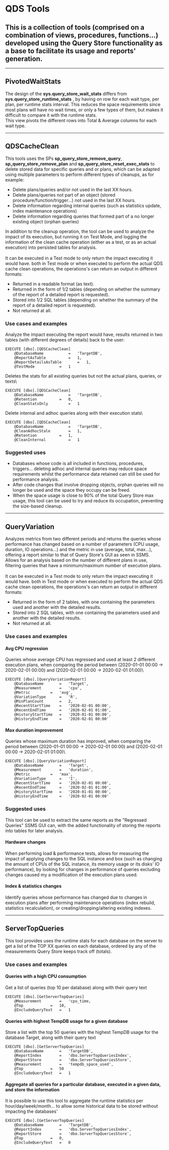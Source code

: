 # QDS Tools
This is a collection of tools (comprised on a combination of views, procedures, functions...) developed using the Query Store functionality as a base to facilitate its usage and reports' generation.
---

---
## PivotedWaitStats
The design of the <b>sys.query_store_wait_stats</b> differs from <b> sys.query_store_runtime_stats</b> , by having on row for each wait type, per plan, per runtime stats interval. This reduces the space requirements since most plans will have no wait times, or only a few types of them, but makes it difficult to compare it with the runtime stats.\
This view pivots the different rows into Total & Average columns for each wait type.

---
## QDSCacheClean
This tools uses the SPs <b>sp_query_store_remove_query</b>, <b>sp_query_store_remove_plan</b> and <b>sp_query_store_reset_exec_stats</b> to delete stored data for specific queries and or plans, which can be adapted using multiple parameters to perform different types of cleanups, as for example:

- Delete plans/queries and/or not used in the last XX hours.
- Delete plans/queries not part of an object (stored procedure/function/trigger...) not used in the last XX hours.
- Delete information regarding internal queries (such as statistics update, index maintenance operations)
- Delete information regarding queries that formed part of a no longer existing object (orphan queries)

In addition to the cleanup operation, the tool can be used to analyze the impact of its execution, but running it on Test Mode, and logging the information of the clean cache operation (either as a test, or as an actual execution) into persisted tables for analysis.\
\
It can be executed in a Test mode to only return the impact executing it would have. both in Test mode or when executed to perform the actual QDS cache clean operations, the operations's can return an output in different formats:
- Returned in a readable format (as text).
- Returned in the form of 1/2 tables (depending on whether the summary of the report of a detailed report is requested).
- Stored into 1/2 SQL tables (depending on whether the summary of the report of a detailed report is requested).
- Not returned at all.

### Use cases and examples
Analyze the impact executing the report would have, results returned in two tables (with different degrees of details) back to the user:
```
EXECUTE [dbo].[QDSCacheClean]
	@DatabaseName 			=	'TargetDB',
	@ReportAsTable 			=	1,
	@ReportDetailsAsTable 		=	1,
	@TestMode			=	1
```

Deletes the stats for all existing queries but not the actual plans, queries, or texts\
```
EXECUTE [dbo].[QDSCacheClean]
	@DatabaseName 			=	'TargetDB',
	@Retention 			=	0,
	@CleanStatsOnly			=	1
```

Delete internal and adhoc queries along with their execution stats\
```
EXECUTE [dbo].[QDSCacheClean]
	@DatabaseName			=	'TargetDB',
	@CleanAdhocStale 		=	1,
	@Retention			=	1,
	@CleanInternal			=	1
```

### Suggested uses
- Databases whose code is all included in functions, procedures, triggers... deleting adhoc and internal queries may reduce space requirements whilst the performance data retained can still be used for performance analysis.
- After code changes that involve dropping objects, orphan queries will no longer be used and the space they occupy can be freed.
- When the space usage is close to 90% of the total Query Store max usage, this tool can be used to try and reduce its occupation, preventing the size-based cleanup.

---

## QueryVariation
Analyzes metrics from two different periods and returns the queries whose performance has changed based on a number of parameters (CPU usage, duration, IO operations...) and the metric in use (average, total, max...), offering a report similar to that of Query Store's GUI as seen in SSMS.\
Allows for an analysis based on the number of different plans in use, filtering queries that have a minimum/maximum number of execution plans.\
\
It can be executed in a Test mode to only return the impact executing it would have. both in Test mode or when executed to perform the actual QDS cache clean operations, the operations's can return an output in different formats:
- Returned in the form of 2 tables, with one containing the parameters used and another with the detailed results.
- Stored into 2 SQL tables, with one containing the parameters used and another with the detailed results.
- Not returned at all.

### Use cases and examples
#### Avg CPU regression
Queries whose average CPU has regressed and used at least 2 different execution plans, when comparing the period between (2020-01-01 00:00 -> 2020-02-01 00:00) and (2020-02-01 00:00 -> 2020-02-01 01:00)\
``` 
EXECUTE [dbo].[QueryVariationReport]
	@DatabaseName		=	'Target',
	@Measurement		=	'cpu',
	@Metric			=	'avg',
	@VariationType		=	'R',
	@MinPlanCount		=	2,
	@RecentStartTime	=	'2020-02-01 00:00',
	@RecentEndTime		=	'2020-02-01 01:00',
	@HistoryStartTime	=	'2020-01-01 00:00',
	@HistoryEndTime		=	'2020-02-01 00:00'
```

#### Max duration improvement
Queries whose maximum duration has improved, when comparing the period between (2020-01-01 00:00 -> 2020-02-01 00:00) and (2020-02-01 00:00 -> 2020-02-01 01:00)\
```
EXECUTE [dbo].[QueryVariationReport]
	@DatabaseName		=	'Target',
	@Measurement		=	'duration',
	@Metric			=	'max',
	@VariationType		=	'I',
	@RecentStartTime	=	'2020-02-01 00:00',
	@RecentEndTime		=	'2020-02-01 01:00',
	@HistoryStartTime	=	'2020-01-01 00:00',
	@HistoryEndTime		=	'2020-02-01 00:00'
```


### Suggested uses
This tool can be used to extract the same reports as the "Regressed Queries" SSMS GUI can, with the added functionality of storing the reports into tables for later analysis.
#### Hardware changes
When performing load & performance tests, allows for measuring the impact of applying changes to the SQL instance and box (such as changing the amount of CPUs of the SQL instance, its memory usage or its disks' IO performance), by looking for changes in performance of queries excluding changes caused my a modification of the execution plans used.
#### Index & statistics changes
Identify queries whose performance has changed due to changes in execution plans after performing maintenance operations (index rebuild, statistics recalculation), or creating/dropping/altering existing indexes.

---

## ServerTopQueries
This tool provides uses the runtime stats for each database on the server to get a list of the TOP XX queries on each database, ordered by any of the measurements Query Store keeps track off (totals).
### Use cases and examples
#### Queries with a high CPU consumption
Get a list of queries (top 10 per database) along with their query text
```
EXECUTE [dbo].[GetServerTopQueries]
	@Measurement 		= 	'cpu_time,
	@Top 			= 	10,
	@IncludeQueryText 	= 	1
```
#### Queries with highest TempDB usage for a given database
Store a list with the top 50 queries with the highest TempDB usage for the database Target, along with their query text
```
EXECUTE [dbo].[GetServerTopQueries]
	@DatabaseName		=	'TargetDB',
	@ReportIndex		=	'dbo.ServerTopQueriesIndex',
	@ReportStore		=	'dbo.ServerTopQueriesStore',
	@Measurement 		= 	'tempdb_space_used',
	@Top 			= 	50
	@IncludeQueryText 	= 	1
```
#### Aggregate all queries for a particular database, executed in a given data, and store the information
It is possible to use this tool to aggregate the runtime statistics per hour/day/week/month... to allow some historical data to be stored without impacting the databases' 
```
EXECUTE [dbo].[GetServerTopQueries]
	@DatabaseName		=	'TargetDB',
	@ReportIndex		=	'dbo.ServerTopQueriesIndex',
	@ReportStore		=	'dbo.ServerTopQueriesStore',
	@Top 			= 	0,
	@IncludeQueryText 	= 	0
```
